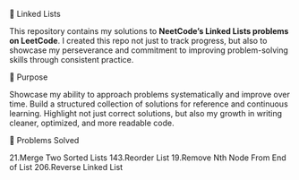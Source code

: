 🚀 Linked Lists

This repository contains my solutions to **NeetCode’s Linked Lists problems on LeetCode**. I created this repo not just to track progress, but also to showcase my perseverance and commitment to improving problem-solving skills through consistent practice.

🎯 Purpose

Showcase my ability to approach problems systematically and improve over time. Build a structured collection of solutions for reference and continuous learning. Highlight not just correct solutions, but also my growth in writing cleaner, optimized, and more readable code.

🧩 Problems Solved

  21.Merge Two Sorted Lists
  143.Reorder List
  19.Remove Nth Node From End of List
  206.Reverse Linked List
